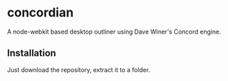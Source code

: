 concordian
==========
A node-webkit based desktop outliner using Dave Winer's Concord engine.


Installation
------------
Just download the repository, extract it to a folder.
